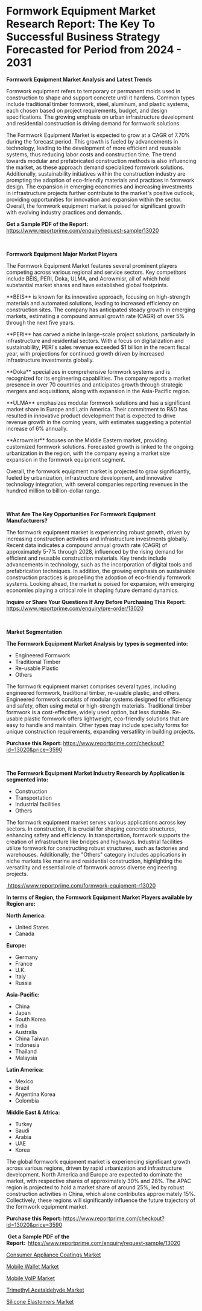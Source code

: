 <p><h1>Formwork Equipment Market Research Report: The Key To Successful Business Strategy Forecasted for Period from 2024 - 2031</h1></p><p><strong>Formwork Equipment Market Analysis and Latest Trends</strong></p>
<p><p>Formwork equipment refers to temporary or permanent molds used in construction to shape and support concrete until it hardens. Common types include traditional timber formwork, steel, aluminum, and plastic systems, each chosen based on project requirements, budget, and design specifications. The growing emphasis on urban infrastructure development and residential construction is driving demand for formwork solutions.</p><p>The Formwork Equipment Market is expected to grow at a CAGR of 7.70% during the forecast period. This growth is fueled by advancements in technology, leading to the development of more efficient and reusable systems, thus reducing labor costs and construction time. The trend towards modular and prefabricated construction methods is also influencing the market, as these approach demand specialized formwork solutions. Additionally, sustainability initiatives within the construction industry are prompting the adoption of eco-friendly materials and practices in formwork design. The expansion in emerging economies and increasing investments in infrastructure projects further contribute to the market's positive outlook, providing opportunities for innovation and expansion within the sector. Overall, the formwork equipment market is poised for significant growth with evolving industry practices and demands.</p></p>
<p><strong>Get a Sample PDF of the Report:&nbsp;</strong> <a href="https://www.reportprime.com/enquiry/request-sample/13020?utm_campaign=1169&utm_medium=2&utm_source=Github&utm_content=ia&utm_term=15112024&utm_id=formwork-equipment">https://www.reportprime.com/enquiry/request-sample/13020</a></p>
<p>&nbsp;</p>
<p><strong>Formwork Equipment Major Market Players</strong></p>
<p><p>The Formwork Equipment Market features several prominent players competing across various regional and service sectors. Key competitors include BEIS, PERI, Doka, ULMA, and Acrowmisr, all of which hold substantial market shares and have established global footprints.</p><p>**BEIS** is known for its innovative approach, focusing on high-strength materials and automated solutions, leading to increased efficiency on construction sites. The company has anticipated steady growth in emerging markets, estimating a compound annual growth rate (CAGR) of over 5% through the next five years.</p><p>**PERI** has carved a niche in large-scale project solutions, particularly in infrastructure and residential sectors. With a focus on digitalization and sustainability, PERI's sales revenue exceeded $1 billion in the recent fiscal year, with projections for continued growth driven by increased infrastructure investments globally.</p><p>**Doka** specializes in comprehensive formwork systems and is recognized for its engineering capabilities. The company reports a market presence in over 70 countries and anticipates growth through strategic mergers and acquisitions, along with expansion in the Asia-Pacific region.</p><p>**ULMA** emphasizes modular formwork solutions and has a significant market share in Europe and Latin America. Their commitment to R&D has resulted in innovative product development that is expected to drive revenue growth in the coming years, with estimates suggesting a potential increase of 6% annually.</p><p>**Acrowmisr** focuses on the Middle Eastern market, providing customized formwork solutions. Forecasted growth is linked to the ongoing urbanization in the region, with the company eyeing a market size expansion in the formwork equipment segment.</p><p>Overall, the formwork equipment market is projected to grow significantly, fueled by urbanization, infrastructure development, and innovative technology integration, with several companies reporting revenues in the hundred million to billion-dollar range.</p></p>
<p>&nbsp;</p>
<p><strong>What Are The Key Opportunities For Formwork Equipment Manufacturers?</strong></p>
<p><p>The formwork equipment market is experiencing robust growth, driven by increasing construction activities and infrastructure investments globally. Recent data indicates a compound annual growth rate (CAGR) of approximately 5-7% through 2028, influenced by the rising demand for efficient and reusable construction materials. Key trends include advancements in technology, such as the incorporation of digital tools and prefabrication techniques. In addition, the growing emphasis on sustainable construction practices is propelling the adoption of eco-friendly formwork systems. Looking ahead, the market is poised for expansion, with emerging economies playing a critical role in shaping future demand dynamics.</p></p>
<p><strong>Inquire or Share Your Questions If Any Before Purchasing This Report:</strong> <a href="https://www.reportprime.com/enquiry/pre-order/13020?utm_campaign=1169&utm_medium=2&utm_source=Github&utm_content=ia&utm_term=15112024&utm_id=formwork-equipment">https://www.reportprime.com/enquiry/pre-order/13020</a></p>
<p>&nbsp;</p>
<p><strong>Market Segmentation</strong></p>
<p><strong>The Formwork Equipment Market Analysis by types is segmented into:</strong></p>
<p><ul><li>Engineered Formwork</li><li>Traditional Timber</li><li>Re-usable Plastic</li><li>Others</li></ul></p>
<p><p>The formwork equipment market comprises several types, including engineered formwork, traditional timber, re-usable plastic, and others. Engineered formwork consists of modular systems designed for efficiency and safety, often using metal or high-strength materials. Traditional timber formwork is a cost-effective, widely used option, but less durable. Re-usable plastic formwork offers lightweight, eco-friendly solutions that are easy to handle and maintain. Other types may include specialty forms for unique construction requirements, expanding versatility in building projects.</p></p>
<p><strong>Purchase this Report:&nbsp;</strong><a href="https://www.reportprime.com/checkout?id=13020&price=3590&utm_campaign=1169&utm_medium=2&utm_source=Github&utm_content=ia&utm_term=15112024&utm_id=formwork-equipment">https://www.reportprime.com/checkout?id=13020&price=3590</a></p>
<p>&nbsp;</p>
<p><strong>The Formwork Equipment Market Industry Research by Application is segmented into:</strong></p>
<p><ul><li>Construction</li><li>Transportation</li><li>Industrial facilities</li><li>Others</li></ul></p>
<p><p>The formwork equipment market serves various applications across key sectors. In construction, it is crucial for shaping concrete structures, enhancing safety and efficiency. In transportation, formwork supports the creation of infrastructure like bridges and highways. Industrial facilities utilize formwork for constructing robust structures, such as factories and warehouses. Additionally, the "Others" category includes applications in niche markets like marine and residential construction, highlighting the versatility and essential role of formwork across diverse engineering projects.</p></p>
<p><a href="https://www.reportprime.com/formwork-equipment-r13020?utm_campaign=1169&utm_medium=2&utm_source=Github&utm_content=ia&utm_term=15112024&utm_id=formwork-equipment">&nbsp;https://www.reportprime.com/formwork-equipment-r13020</a></p>
<p><strong>In terms of Region, the Formwork Equipment Market Players available by Region are:</strong></p>
<p>
    <p> <strong> North America: </strong>
        <ul>
            <li>United States</li>
            <li>Canada</li>
        </ul>
        </p> 
    <p> <strong> Europe: </strong>
        <ul>
            <li>Germany</li>
            <li>France</li>
            <li>U.K.</li>
            <li>Italy</li>
            <li>Russia</li>
        </ul>
        </p> 
    <p> <strong> Asia-Pacific: </strong>
        <ul>
            <li>China</li>
            <li>Japan</li>
            <li>South Korea</li>
            <li>India</li>
            <li>Australia</li>
            <li>China Taiwan</li>
            <li>Indonesia</li>
            <li>Thailand</li>
            <li>Malaysia</li>
        </ul>
        </p> 
    <p> <strong> Latin America: </strong>
        <ul>
            <li>Mexico</li>
            <li>Brazil</li>
            <li>Argentina Korea</li>
            <li>Colombia</li>
        </ul>
        </p> 
    <p> <strong> Middle East & Africa: </strong>
        <ul>
            <li>Turkey</li>
            <li>Saudi</li>
            <li>Arabia</li>
            <li>UAE</li>
            <li>Korea</li>
        </ul>
    </p>
    </p>
<p><p>The global formwork equipment market is experiencing significant growth across various regions, driven by rapid urbanization and infrastructure development. North America and Europe are expected to dominate the market, with respective shares of approximately 30% and 28%. The APAC region is projected to hold a market share of around 25%, led by robust construction activities in China, which alone contributes approximately 15%. Collectively, these regions will significantly influence the future trajectory of the formwork equipment market.</p></p>
<p><strong>Purchase this Report: </strong><a href="https://www.reportprime.com/checkout?id=13020&price=3590&utm_campaign=1169&utm_medium=2&utm_source=Github&utm_content=ia&utm_term=15112024&utm_id=formwork-equipment">https://www.reportprime.com/checkout?id=13020&price=3590</a></p>
<p>&nbsp;<strong>Get a Sample PDF of the Report:&nbsp;&nbsp;</strong><a href="https://www.reportprime.com/enquiry/request-sample/13020?utm_campaign=1169&utm_medium=2&utm_source=Github&utm_content=ia&utm_term=15112024&utm_id=formwork-equipment">https://www.reportprime.com/enquiry/request-sample/13020</a></p>
<p><strong></strong></p>
<p><p><a href="https://www.linkedin.com/pulse/consumer-appliance-coatings-market-global-regional-analysis-2024-wbzpe?utm_campaign=1169&utm_medium=2&utm_source=Github&utm_content=ia&utm_term=15112024&utm_id=formwork-equipment">Consumer Appliance Coatings Market</a></p><p><a href="https://issuu.com/reportprime-2/docs/mobile-wallet-market-size-2030.pptx_31ee8d90de4764?utm_campaign=1169&utm_medium=2&utm_source=Github&utm_content=ia&utm_term=15112024&utm_id=formwork-equipment">Mobile Wallet Market</a></p><p><a href="https://issuu.com/reportprime-2/docs/mobile-voip-market-size-2030.pptx_fb619c7c76f87a?utm_campaign=1169&utm_medium=2&utm_source=Github&utm_content=ia&utm_term=15112024&utm_id=formwork-equipment">Mobile VoIP Market</a></p><p><a href="https://www.linkedin.com/pulse/global-trimethyl-acetaldehyde-8-cagr-forecast-2024-2031-zakupka-odsqe?utm_campaign=1169&utm_medium=2&utm_source=Github&utm_content=ia&utm_term=15112024&utm_id=formwork-equipment">Trimethyl Acetaldehyde Market</a></p><p><a href="https://www.linkedin.com/pulse/global-silicone-elastomers-market-product-types-applications-cbmfe?utm_campaign=1169&utm_medium=2&utm_source=Github&utm_content=ia&utm_term=15112024&utm_id=formwork-equipment">Silicone Elastomers Market</a></p></p>